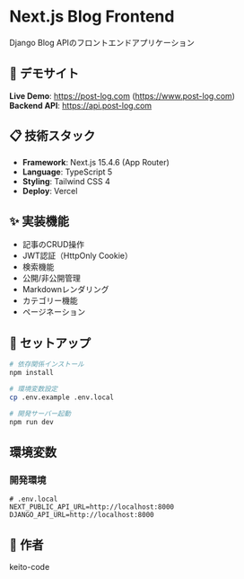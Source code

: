 # Next.js Blog Frontend

Django Blog APIのフロントエンドアプリケーション

## 🚀 デモサイト

**Live Demo**: https://post-log.com (https://www.post-log.com)  
**Backend API**: https://api.post-log.com

## 📋 技術スタック

- **Framework**: Next.js 15.4.6 (App Router)
- **Language**: TypeScript 5
- **Styling**: Tailwind CSS 4
- **Deploy**: Vercel

## ✨ 実装機能

- 記事のCRUD操作
- JWT認証（HttpOnly Cookie）
- 検索機能
- 公開/非公開管理
- Markdownレンダリング
- カテゴリー機能
- ページネーション

## 🔧 セットアップ

```bash
# 依存関係インストール
npm install

# 環境変数設定
cp .env.example .env.local

# 開発サーバー起動
npm run dev
```

## 環境変数

### 開発環境
```
# .env.local
NEXT_PUBLIC_API_URL=http://localhost:8000
DJANGO_API_URL=http://localhost:8000
```


## 👤 作者

keito-code